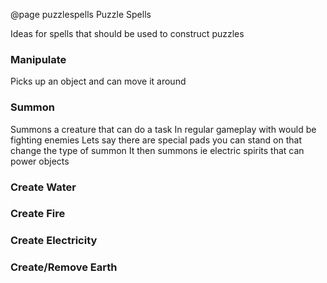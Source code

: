 @page puzzlespells Puzzle Spells

Ideas for spells that should be used to construct puzzles

### Manipulate
Picks up an object and can move it around

### Summon
Summons a creature that can do a task
In regular gameplay with would be fighting enemies
Lets say there are special pads you can stand on that change the type of summon
It then summons ie electric spirits that can power objects

### Create Water

### Create Fire

### Create Electricity

### Create/Remove Earth